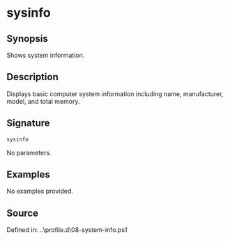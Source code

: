 # sysinfo

## Synopsis

Shows system information.

## Description

Displays basic computer system information including name, manufacturer, model, and total memory.

## Signature

```powershell
sysinfo
```

No parameters.

## Examples

No examples provided.

## Source

Defined in: ..\profile.d\08-system-info.ps1
